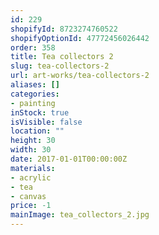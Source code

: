 ```yaml
---
id: 229
shopifyId: 8723274760522
shopifyOptionId: 47772456026442
order: 358
title: Tea collectors 2
slug: tea-collectors-2
url: art-works/tea-collectors-2
aliases: []
categories:
- painting
inStock: true
isVisible: false
location: ""
height: 30
width: 30
date: 2017-01-01T00:00:00Z
materials:
- acrylic
- tea
- canvas
price: -1
mainImage: tea_collectors_2.jpg
---
```

